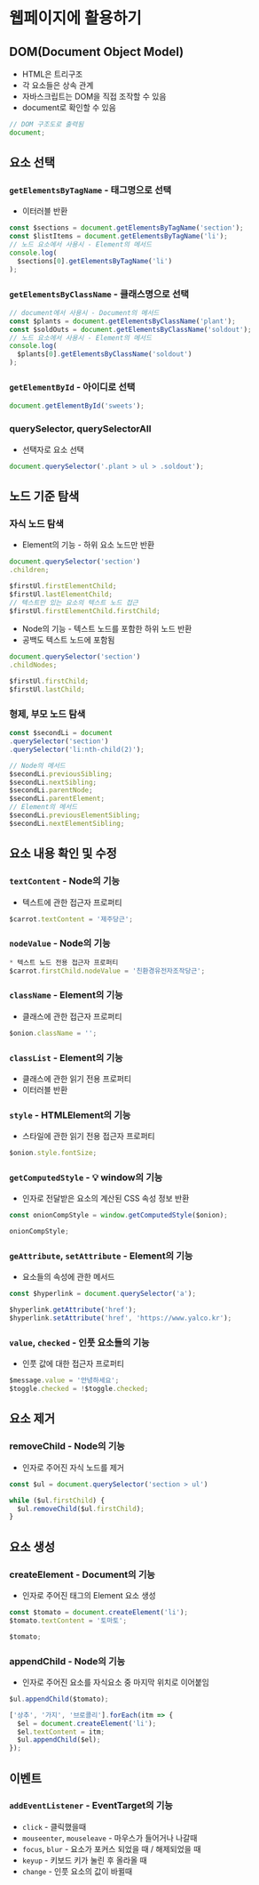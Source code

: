 # 웹페이지에 활용하기
## DOM(Document Object Model)
* HTML은 트리구조
* 각 요소들은 상속 관계
* 자바스크립트는 DOM을 직접 조작할 수 있음
* document로 확인할 수 있음
```js
// DOM 구조도로 출력됨
document;
```
## 요소 선택
### `getElementsByTagName` - 태그명으로 선택
* 이터러블 반환
```js
const $sections = document.getElementsByTagName('section');
const $listItems = document.getElementsByTagName('li');
// 노드 요소에서 사용시 - Element의 메서드
console.log(
  $sections[0].getElementsByTagName('li')
);
```

### `getElementsByClassName` - 클래스명으로 선택
```js
// document에서 사용시 - Document의 메서드
const $plants = document.getElementsByClassName('plant');
const $soldOuts = document.getElementsByClassName('soldout');
// 노드 요소에서 사용시 - Element의 메서드
console.log(
  $plants[0].getElementsByClassName('soldout')
);
```

### `getElementById` - 아이디로 선택
```js
document.getElementById('sweets');
```

### querySelector, querySelectorAll
* 선택자로 요소 선택
```js
document.querySelector('.plant > ul > .soldout');
```

## 노드 기준 탐색
### 자식 노드 탐색
* Element의 기능 - 하위 요소 노드만 반환
```js
document.querySelector('section')
.children;
```
```js
$firstUl.firstElementChild;
$firstUl.lastElementChild;
// 텍스트만 있는 요소의 텍스트 노드 접근
$firstUl.firstElementChild.firstChild;
```
* Node의 기능 - 텍스트 노드를 포함한 하위 노드 반환
* 공백도 텍스트 노드에 포함됨
```js
document.querySelector('section')
.childNodes;
```
```js
$firstUl.firstChild;
$firstUl.lastChild;
```
### 형제, 부모 노드 탐색
```js
const $secondLi = document
.querySelector('section')
.querySelector('li:nth-child(2)');

// Node의 메서드
$secondLi.previousSibling;
$secondLi.nextSibling;
$secondLi.parentNode;
$secondLi.parentElement;
// Element의 메서드
$secondLi.previousElementSibling;
$secondLi.nextElementSibling;
```
## 요소 내용 확인 및 수정
### `textContent` - Node의 기능
* 텍스트에 관한 접근자 프로퍼티
```js
$carrot.textContent = '제주당근';
```
### `nodeValue` - Node의 기능
```js
* 텍스트 노드 전용 접근자 프로퍼티
$carrot.firstChild.nodeValue = '친환경유전자조작당근';
```
### `className` - Element의 기능
* 클래스에 관한 접근자 프로퍼티
```js
$onion.className = '';
```
### `classList` - Element의 기능
* 클래스에 관한 읽기 전용 프로퍼티
* 이터러블 반환
### `style` - HTMLElement의 기능
* 스타일에 관한 읽기 전용 접근자 프로퍼티
```js
$onion.style.fontSize;
```
### `getComputedStyle` - 💡 window의 기능
* 인자로 전달받은 요소의 계산된 CSS 속성 정보 반환
```js
const onionCompStyle = window.getComputedStyle($onion);

onionCompStyle;
```
### `geAttribute`, `setAttribute` - Element의 기능
* 요소들의 속성에 관한 메서드
```js
const $hyperlink = document.querySelector('a');

$hyperlink.getAttribute('href');
$hyperlink.setAttribute('href', 'https://www.yalco.kr');
```
### `value`, `checked` - 인풋 요소들의 기능
* 인풋 값에 대한 접근자 프로퍼티
```js
$message.value = '안녕하세요';
$toggle.checked = !$toggle.checked;
```
## 요소 제거
### removeChild - Node의 기능
* 인자로 주어진 자식 노드를 제거
```js
const $ul = document.querySelector('section > ul')

while ($ul.firstChild) {
  $ul.removeChild($ul.firstChild);
}
```
## 요소 생성
### createElement - Document의 기능
* 인자로 주어진 태그의 Element 요소 생성
```js
const $tomato = document.createElement('li');
$tomato.textContent = '토마토';

$tomato;
```
### appendChild - Node의 기능
* 인자로 주어진 요소를 자식요소 중 마지막 위치로 이어붙임
```js
$ul.appendChild($tomato);

['상추', '가지', '브로콜리'].forEach(itm => {
  $el = document.createElement('li');
  $el.textContent = itm;
  $ul.appendChild($el);
});
```
## 이벤트
### `addEventListener` - EventTarget의 기능

* `click` - 클릭했을때
* `mouseenter`, `mouseleave` - 마우스가 들어거나 나갈때
* `focus`, `blur` - 요소가 포커스 되었을 때 / 해제되었을 때
* `keyup` - 키보드 키가 눌린 후 올라올 때
* `change` - 인풋 요소의 값이 바뀔때

